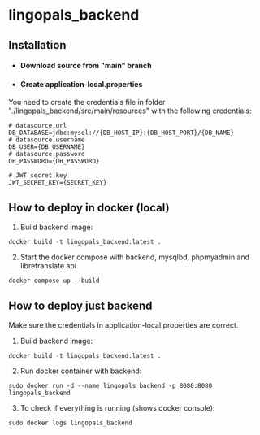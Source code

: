 # lingopals_backend

## Installation

- #### Download source from "main" branch

- #### Create application-local.properties

You need to create the credentials file in folder "./lingopals_backend/src/main/resources" with the following credentials:

```
# datasource.url
DB_DATABASE=jdbc:mysql://{DB_HOST_IP}:{DB_HOST_PORT}/{DB_NAME}
# datasource.username
DB_USER={DB_USERNAME}
# datasource.password
DB_PASSWORD={DB_PASSWORD}

# JWT secret key
JWT_SECRET_KEY={SECRET_KEY}
```

## How to deploy in docker (local)

1. Build backend image:
```
docker build -t lingopals_backend:latest .
```
2. Start the docker compose with backend, mysqlbd, phpmyadmin and libretranslate api
```
docker compose up --build
```
## How to deploy just backend

Make sure the credentials in application-local.properties are correct.

1. Build backend image:
```
docker build -t lingopals_backend:latest .
```

2. Run docker container with backend:

```
sudo docker run -d --name lingopals_backend -p 8080:8080 lingopals_backend
```

3. To check if everything is running (shows docker console):
```
sudo docker logs lingopals_backend
```

